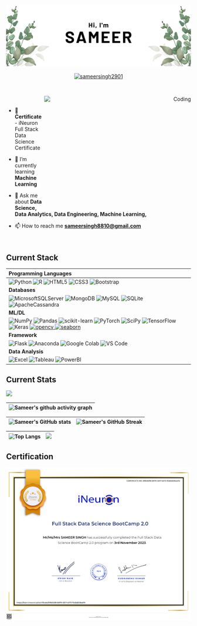 ![Sameer Github Banner](./assets/github_banner.png)

<p align="center">
<a href="https://linkedin.com/in/sameersingh2901" target="blank"> <img align="center" src="https://raw.githubusercontent.com/rahuldkjain/github-profile-readme-generator/master/src/images/icons/Social/linked-in-alt.svg" alt="sameersingh2901" height="30" width="40" /></a>
</p>
<br>

<p align="right"> <img align="right" alt="Coding" width="400" height= "300" src="https://media.tenor.com/flflC6GFzO8AAAAd/sultan-alrefaei-programmer.gif"> </p><br>

- 🔭 **Certificate** - iNeuron Full Stack Data Science Certificate


- 🌱 I’m currently learning **Machine Learning**


- 💬 Ask me about **Data Science, Data Analytics, Data Engineering, Machine Learning,**


- 📫 How to reach me **sameersingh8810@gmail.com**


<br>

## Current Stack

| Programming Languages
| :--- |
| ![Python](https://img.shields.io/badge/python-3670A0?style=for-the-badge&logo=python&logoColor=ffdd54) ![R](https://img.shields.io/badge/r-%23276DC3.svg?style=for-the-badge&logo=r&logoColor=white) ![HTML5](https://img.shields.io/badge/html5-%23E34F26.svg?style=for-the-badge&logo=html5&logoColor=white) ![CSS3](https://img.shields.io/badge/css3-%231572B6.svg?style=for-the-badge&logo=css3&logoColor=white) ![Bootstrap](https://img.shields.io/badge/bootstrap-%23563D7C.svg?style=for-the-badge&logo=bootstrap&logoColor=white)
| **Databases** 
| ![MicrosoftSQLServer](https://img.shields.io/badge/Microsoft%20SQL%20Sever-CC2927?style=for-the-badge&logo=microsoft%20sql%20server&logoColor=white) ![MongoDB](https://img.shields.io/badge/MongoDB-%234ea94b.svg?style=for-the-badge&logo=mongodb&logoColor=white) ![MySQL](https://img.shields.io/badge/mysql-%2300f.svg?style=for-the-badge&logo=mysql&logoColor=white) ![SQLite](https://img.shields.io/badge/sqlite-%2307405e.svg?style=for-the-badge&logo=sqlite&logoColor=white) ![ApacheCassandra](https://img.shields.io/badge/cassandra-%231287B1.svg?style=for-the-badge&logo=apache-cassandra&logoColor=white) 
| **ML/DL**
| ![NumPy](https://img.shields.io/badge/numpy-%23013243.svg?style=for-the-badge&logo=numpy&logoColor=white) ![Pandas](https://img.shields.io/badge/pandas-%23150458.svg?style=for-the-badge&logo=pandas&logoColor=white) ![scikit-learn](https://img.shields.io/badge/scikit--learn-%23F7931E.svg?style=for-the-badge&logo=scikit-learn&logoColor=white) ![PyTorch](https://img.shields.io/badge/PyTorch-%23EE4C2C.svg?style=for-the-badge&logo=PyTorch&logoColor=white) ![SciPy](https://img.shields.io/badge/SciPy-%230C55A5.svg?style=for-the-badge&logo=scipy&logoColor=%white) ![TensorFlow](https://img.shields.io/badge/TensorFlow-%23FF6F00.svg?style=for-the-badge&logo=TensorFlow&logoColor=white) ![Keras](https://img.shields.io/badge/Keras-%23D00000.svg?style=for-the-badge&logo=Keras&logoColor=white)  <a href="https://opencv.org/" target="_blank" rel="noreferrer"> <img src="https://www.vectorlogo.zone/logos/opencv/opencv-icon.svg" alt="opencv" width="40" height="40"/> </a> <a href="https://seaborn.pydata.org/" target="_blank" rel="noreferrer"> <img src="https://seaborn.pydata.org/_images/logo-mark-lightbg.svg" alt="seaborn" width="40" height="40"/> </a> 
| **Framework**
| ![Flask](https://img.shields.io/badge/flask-%23000.svg?style=for-the-badge&logo=flask&logoColor=white) ![Anaconda](https://img.shields.io/badge/Anaconda-%2344A833.svg?style=for-the-badge&logo=anaconda&logoColor=white)  ![Google Colab](https://img.shields.io/badge/Colab-F9AB00?style=for-the-badge&logo=googlecolab&color=525252) ![VS Code](https://img.shields.io/badge/Visual_Studio_Code-0078D4?style=for-the-badge&logo=visual%20studio%20code&logoColor=white)|
| **Data Analysis**
| ![Excel](https://img.shields.io/badge/Microsoft_Excel-217346?style=for-the-badge&logo=microsoft-excel&logoColor=white) ![Tableau](https://img.shields.io/badge/Tableau-E97627?style=for-the-badge&logo=Tableau&logoColor=white) ![PowerBI](https://img.shields.io/badge/PowerBI-F2C811?style=for-the-badge&logo=Power%20BI&logoColor=white) |



## Current Stats
[![](https://visitcount.itsvg.in/api?id=SameerSingh2901&icon=1&color=9)](https://visitcount.itsvg.in)

|   ![Sameer's github activity graph](https://github-readme-activity-graph.vercel.app/graph?username=sameersingh2901&theme=rogue)
| :---: |

| ![Sameer's GitHub stats](https://github-readme-stats.vercel.app/api?username=sameersingh2901&show_icons=true) | ![Sameer's GitHub Streak](https://github-readme-streak-stats.herokuapp.com/?user=sameersingh2901) |
| :---: | :---: |

| ![Top Langs](https://github-readme-stats.vercel.app/api/top-langs/?username=sameersingh2901) | ![](https://github-contributor-stats.vercel.app/api?username=SameerSingh2901&limit=5&combine_all_yearly_contributions=true)
| :---: |  :---: |

## Certification

![Certificate Full Stack Data Science Certificate](./assets/ineuron_certificate.png)

<!-- &theme=rogue  &theme=city_lights   Proudly created with GPRM ( https://gprm.itsvg.in ) -->
